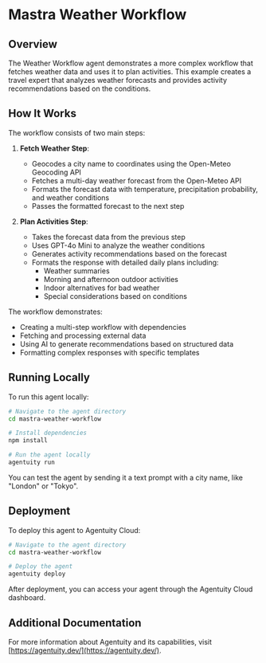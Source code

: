 # Mastra Weather Workflow

## Overview
The Weather Workflow agent demonstrates a more complex workflow that fetches weather data and uses it to plan activities. This example creates a travel expert that analyzes weather forecasts and provides activity recommendations based on the conditions.

## How It Works
The workflow consists of two main steps:

1. **Fetch Weather Step**:
   - Geocodes a city name to coordinates using the Open-Meteo Geocoding API
   - Fetches a multi-day weather forecast from the Open-Meteo API
   - Formats the forecast data with temperature, precipitation probability, and weather conditions
   - Passes the formatted forecast to the next step

2. **Plan Activities Step**:
   - Takes the forecast data from the previous step
   - Uses GPT-4o Mini to analyze the weather conditions
   - Generates activity recommendations based on the forecast
   - Formats the response with detailed daily plans including:
     - Weather summaries
     - Morning and afternoon outdoor activities
     - Indoor alternatives for bad weather
     - Special considerations based on conditions

The workflow demonstrates:
- Creating a multi-step workflow with dependencies
- Fetching and processing external data
- Using AI to generate recommendations based on structured data
- Formatting complex responses with specific templates

## Running Locally
To run this agent locally:

```bash
# Navigate to the agent directory
cd mastra-weather-workflow

# Install dependencies
npm install

# Run the agent locally
agentuity run
```

You can test the agent by sending it a text prompt with a city name, like "London" or "Tokyo".

## Deployment
To deploy this agent to Agentuity Cloud:

```bash
# Navigate to the agent directory
cd mastra-weather-workflow

# Deploy the agent
agentuity deploy
```

After deployment, you can access your agent through the Agentuity Cloud dashboard.

## Additional Documentation
For more information about Agentuity and its capabilities, visit [https://agentuity.dev/](https://agentuity.dev/).
